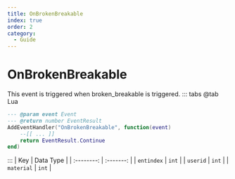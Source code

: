```yaml
---
title: OnBrokenBreakable
index: true
order: 2
category:
  - Guide
---
```


# OnBrokenBreakable
This event is triggered when broken_breakable is triggered.
::: tabs
@tab Lua
```lua
--- @param event Event
--- @return number EventResult
AddEventHandler("OnBrokenBreakable", function(event)
    --[[ ... ]]
    return EventResult.Continue
end)
```

:::
|     Key    | Data Type |
| :--------: | :-------: |
| `entindex` |   `int`   |
|  `userid`  |   `int`   |
| `material` |   `int`   |